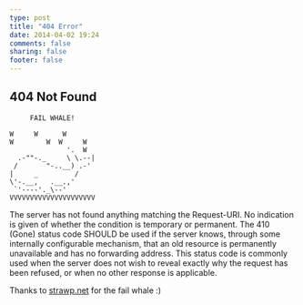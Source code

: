 ```yaml
---
type: post
title: "404 Error"
date: 2014-04-02 19:24
comments: false
sharing: false
footer: false
---
```

##  404 Not Found

         FAIL WHALE!

    W     W      W
    W        W  W     W
                  '.  W
      .-""-._     \ \.--|
     /       "-..__) .-'
    |     _         /
    \'-.__,   .__.,'
     `'----'._\--'
    VVVVVVVVVVVVVVVVVVVVV

The server has not found anything matching the Request-URI. No indication is given of whether the condition is temporary or permanent. The 410 (Gone) status code SHOULD be used if the server knows, through some internally configurable mechanism, that an old resource is permanently unavailable and has no forwarding address. This status code is commonly used when the server does not wish to reveal exactly why the request has been refused, or when no other response is applicable.

Thanks to [strawp.net](http://strawp.net/files/fail_whale.txt) for the fail whale :)
